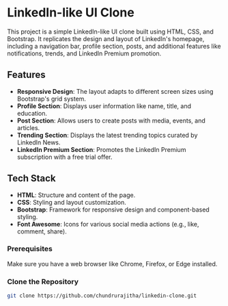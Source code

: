 # LinkedIn-like UI Clone

This project is a simple LinkedIn-like UI clone built using HTML, CSS, and Bootstrap. It replicates the design and layout of LinkedIn's homepage, including a navigation bar, profile section, posts, and additional features like notifications, trends, and LinkedIn Premium promotion.

## Features
- **Responsive Design**: The layout adapts to different screen sizes using Bootstrap's grid system.
- **Profile Section**: Displays user information like name, title, and education.
- **Post Section**: Allows users to create posts with media, events, and articles.
- **Trending Section**: Displays the latest trending topics curated by LinkedIn News.
- **LinkedIn Premium Section**: Promotes the LinkedIn Premium subscription with a free trial offer.

## Tech Stack
- **HTML**: Structure and content of the page.
- **CSS**: Styling and layout customization.
- **Bootstrap**: Framework for responsive design and component-based styling.
- **Font Awesome**: Icons for various social media actions (e.g., like, comment, share).

### Prerequisites
Make sure you have a web browser like Chrome, Firefox, or Edge installed.

### Clone the Repository
```bash
git clone https://github.com/chundrurajitha/linkedin-clone.git
